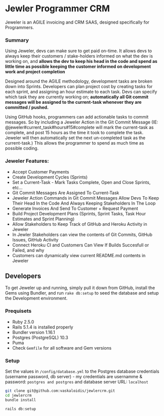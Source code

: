 # Jewler Programmer CRM

Jeweler is an AGILE invoicing and CRM SAAS, designed specifically for Programmers. 

### Summary

Using Jeweler, devs can make sure to get paid on-time. It allows devs to always keep their customers / stake-holders informed on what the dev is working on, and **allows the dev to keep his head in the code and spend as little time as possible keeping the customer informed on development work and project completion**

Designed around the AGILE methodology, development tasks are broken down into Sprints. Developers can plan project cost by creating tasks for each sprint, and assigning an hour estimate to each task. Devs can specify which task they are currently working on; **automatically all Git commit messages will be assigned to the current-task whenever they are committed / pushed.**

Using GitHub hooks, programmers can add actionable tasks to commit messages. So by including a Jeweler Action in the Git Commit Message (IE: @jeweler#current_task#hours#15#complete will mark the current-task as complete, and post 15 hours as the time it took to complete the task. Jeweler will then automatically set the next un-completed task as the current-task.) This allows the programmer to spend as much time as possible coding.


### Jeweler Features:
* Accept Customer Payments
* Create Development Cycles (Sprints)
* Set a Current-Task - Mark Tasks Complete, Open and Close Sprints, etc...
* Git Commit Messages Are Assigned To Current-Task
* Jeweler Action Commands in Git Commit Messages Allow Devs To Keep Their Head In the Code And Always Keeping Stakeholders In The Loop
* Generate Invoices And Send To Customer + Request Payment
* Build Project Development Plans (Sprints, Sprint Tasks, Task Hour Estimates and Sprint Planning)
* Allow Stakeholders to Keep Track of GitHub and Heroku Activity in Jeweler
* In Jewler Stakeholders can view the contents of Git Commits, GitHub Issues, GitHub Activity
* Connect Heroku CI and Customers Can View If Builds Succesfull or Failed, and why
* Customers can dynamically view current README.md contents in Jeweler

## Developers

To get Jeweler up and running, simply pull it down from GitHub, install the Gems using Bundler, and run `rake db:setup` to seed the database and setup the Development environment.

### Prequisets

* Ruby 2.5.0
* Rails 5.1.4 is installed properly
* Bundler version 1.16.1
* Postgres (PostgreSQL) 10.3
* Puma
* Check `Gemfile` for all software and Gem versions

### Setup

Set the values in `/config/database.yml` to the Postgres database credentials (username password, db server) - my credentials are usernamme & password: `postgres and postgres` and database server URL: `localhost`

```bash
git clone git@github.com:vaskaloidis/jewlercrm.git
cd jewlercrm
bundle install

rails db:setup
```